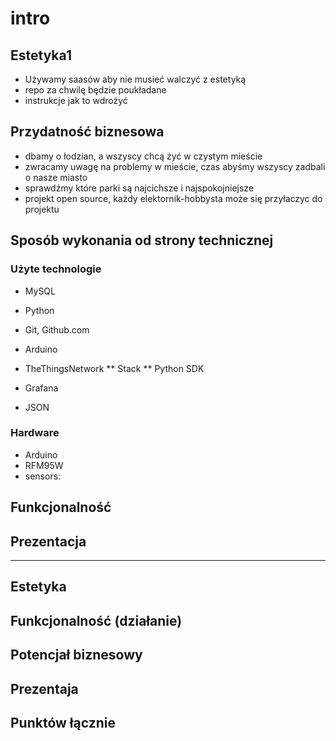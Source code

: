 # intro

## Estetyka1

* Używamy saasów aby nie musieć walczyć z estetyką
* repo za chwilę będzie poukładane
* instrukcje jak to wdrożyć

## Przydatność biznesowa

* dbamy o łodzian, a wszyscy chcą żyć w czystym mieście
* zwracamy uwagę na problemy w mieście, czas abyśmy wszyscy zadbali o nasze miasto
* sprawdźmy które parki są najcichsze i najspokojniejsze
* projekt open source, każdy elektornik-hobbysta może się przyłaczyc do projektu

## Sposób wykonania od strony technicznej

### Użyte technologie
* MySQL
* Python
* Git, Github.com
* Arduino
* TheThingsNetwork
** Stack
** Python SDK
* Grafana

* JSON

### Hardware
* Arduino
* RFM95W
* sensors:


## Funkcjonalność

## Prezentacja

-----------------------

## Estetyka

## Funkcjonalność (działanie)

## Potencjał biznesowy

## Prezentaja

## Punktów łącznie
